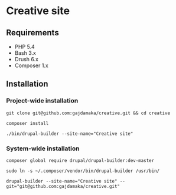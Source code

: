 # Creative site

## Requirements

- PHP 5.4
- Bash 3.x
- Drush 6.x
- Composer 1.x

## Installation

### Project-wide installation

```
git clone git@github.com:gajdamaka/creative.git && cd creative
```

```
composer install
```

```
./bin/drupal-builder --site-name="Creative site"
```

### System-wide installation

```
composer global require drupal/drupal-builder:dev-master
```

```
sudo ln -s ~/.composer/vendor/bin/drupal-builder /usr/bin/
```

```
drupal-builder --site-name="Creative site" --git="git@github.com:gajdamaka/creative.git"
```
